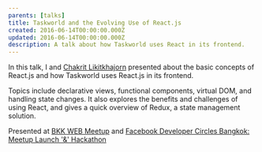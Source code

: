 ```yaml
---
parents: [talks]
title: Taskworld and the Evolving Use of React.js
created: 2016-06-14T00:00:00.000Z
updated: 2016-06-14T00:00:00.000Z
description: A talk about how Taskworld uses React in its frontend.
---
```


In this talk, I and [Chakrit Likitkhajorn](https://medium.com/@chrisza)
presented about the basic concepts of React.js and how Taskworld uses
React.js in its frontend.

Topics include declarative views,
functional components, virtual DOM, and handling state changes. It
also explores the benefits and challenges of using React, and gives a
quick overview of Redux, a state management solution.

Presented at [BKK WEB Meetup](https://www.meetup.com/bkk-web/events/231034570/) and [Facebook Developer Circles Bangkok: Meetup Launch '&' Hackathon](https://www.eventpop.me/e/2489)

<template>
  <call-to-action href="https://taskworld.github.io/react-talk">
    Slides (with presenter notes)
  </call-to-action>
</template>
